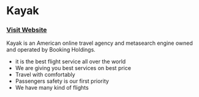 # Kayak

### [Visit Website](https://evan-ibn-sina-hospital.netlify.app/)

Kayak is an American online travel agency and metasearch engine owned and operated by Booking Holdings.

- it is the best flight service all over the world
- We are giving you best services on best price
- Travel with comfortably
- Passengers safety is our first priority
- We have many kind of flights
